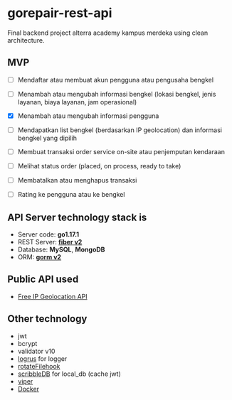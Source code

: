 # gorepair-rest-api

Final backend project alterra academy kampus merdeka using clean architecture.

## MVP

- [ ] Mendaftar atau membuat akun pengguna atau pengusaha bengkel

- [ ] Menambah atau mengubah informasi bengkel (lokasi bengkel, jenis layanan, biaya layanan, jam operasional)

- [x] Menambah atau mengubah informasi pengguna

- [ ] Mendapatkan list bengkel (berdasarkan IP geolocation) dan informasi bengkel yang dipilih

- [ ] Membuat transaksi order service on-site atau penjemputan kendaraan

- [ ] Melihat status order (placed, on process, ready to take)

- [ ] Membatalkan atau menghapus transaksi

- [ ] Rating ke pengguna atau ke bengkel

## API Server technology stack is

- Server code: **go1.17.1**
- REST Server: [**fiber v2**](https://docs.gofiber.io/)
- Database: **MySQL**, **MongoDB**
- ORM: [**gorm v2**](https://gorm.io/docs/)

## Public API used

- [Free IP Geolocation API](https://freegeoip.app/)

## Other technology

- jwt
- bcrypt
- validator v10
- [logrus](https://pkg.go.dev/github.com/sirupsen/logrus@v1.8.1#section-readme) for logger
- [rotateFilehook](https://pkg.go.dev/github.com/snowzach/rotatefilehook@v0.0.0-20180327172521-2f64f265f58c#section-readme)
- [scribbleDB](https://github.com/nanobox-io/golang-scribble) for local_db (cache jwt)
- [viper](https://github.com/spf13/viper)
- [Docker](https://www.docker.com/)

